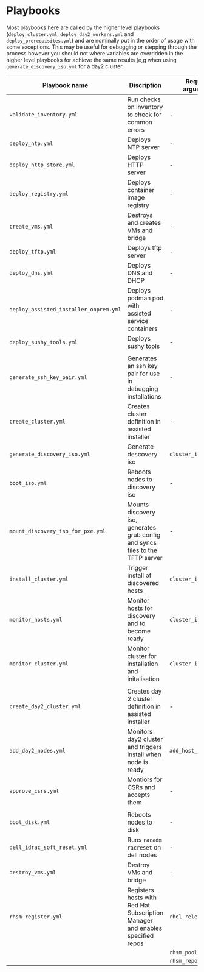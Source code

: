# Playbooks

Most playbooks here are called by the higher level playbooks (`deploy_cluster.yml`, `deploy_day2_workers.yml` and `deploy_prerequisites.yml`)
and are nominally put in the order of usage with some exceptions. This may be useful for debugging or stepping through the process however you should not where variables are overridden in the higher level playbooks for achieve the same results (e,g when using `generate_discovery_iso.yml` for a day2 cluster.

| Playbook name                          | Discription                                                                      | Required arguments    |
| -------------------------------------- | -------------------------------------------------------------------------------- | --------------------- |
| `validate_inventory.yml`               | Run checks on inventory to check for common errors                               | -                     |
| `deploy_ntp.yml`                       | Deploys NTP server                                                               | -                     |
| `deploy_http_store.yml`                | Deploys HTTP server                                                              | -                     |
| `deploy_registry.yml`                  | Deploys container image registry                                                 | -                     |
| `create_vms.yml`                       | Destroys and creates VMs and bridge                                              | -                     |
| `deploy_tftp.yml`                      | Deploys tftp server                                                              | -                     |
| `deploy_dns.yml`                       | Deploys DNS and DHCP                                                             | -                     |
| `deploy_assisted_installer_onprem.yml` | Deploys podman pod with assisted service containers                              | -                     |
| `deploy_sushy_tools.yml`               | Deploys sushy tools                                                              | -                     |
|                                        |                                                                                  |                       |
| `generate_ssh_key_pair.yml`            | Generates an ssh key pair for use in debugging installations                     | -                     |
| `create_cluster.yml`                   | Creates cluster definition in assisted installer                                 | -                     |
| `generate_discovery_iso.yml`           | Generate descovery iso                                                           | `cluster_id`          |
| `boot_iso.yml`                         | Reboots nodes to discovery iso                                                   | -                     |
| `mount_discovery_iso_for_pxe.yml`      | Mounts discovery iso, generates grub config and syncs files to the TFTP server   | -                     |
| `install_cluster.yml`                  | Trigger install of discovered hosts                                              | `cluster_id`          |
| `monitor_hosts.yml`                    | Monitor hosts for discovery and to become ready                                  | `cluster_id`          |
| `monitor_cluster.yml`                  | Monitor cluster for installation and initalisation                               | `cluster_id`          |
|                                        |                                                                                  |                       |
| `create_day2_cluster.yml`              | Creates day 2 cluster definition in assisted installer                           | -                     |
| `add_day2_nodes.yml`                   | Monitors day2 cluster and triggers install when node is ready                    | `add_host_cluster_id` |
| `approve_csrs.yml`                     | Montiors for CSRs and accepts them                                               | -                     |
|                                        |                                                                                  |                       |
| `boot_disk.yml`                        | Reboots nodes to disk                                                            | -                     |
| `dell_idrac_soft_reset.yml`            | Runs `racadm racreset` on dell nodes                                             | -                     |
| `destroy_vms.yml`                      | Destroy VMs and bridge                                                           | -                     |
| `rhsm_register.yml`                    | Registers hosts with Red Hat Subscription Manager and enables specified repos    | `rhel_release`        |
|                                        |                                                                                  | `rhsm_pool_ids`       |
|                                        |                                                                                  | `rhsm_repos`          |
